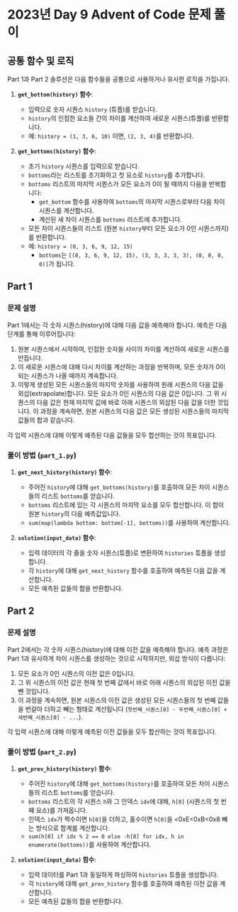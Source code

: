 # 2023년 Day 9 Advent of Code 문제 풀이

## 공통 함수 및 로직

Part 1과 Part 2 솔루션은 다음 함수들을 공통으로 사용하거나 유사한 로직을 가집니다.

1.  **`get_bottom(history)` 함수**:
    *   입력으로 숫자 시퀀스 `history` (튜플)를 받습니다.
    *   `history`의 인접한 요소들 간의 차이를 계산하여 새로운 시퀀스(튜플)를 반환합니다.
    *   예: `history = (1, 3, 6, 10)` 이면, `(2, 3, 4)`를 반환합니다.

2.  **`get_bottoms(history)` 함수**:
    *   초기 `history` 시퀀스를 입력으로 받습니다.
    *   `bottoms`라는 리스트를 초기화하고 첫 요소로 `history`를 추가합니다.
    *   `bottoms` 리스트의 마지막 시퀀스가 모든 요소가 0이 될 때까지 다음을 반복합니다:
        *   `get_bottom` 함수를 사용하여 `bottoms`의 마지막 시퀀스로부터 다음 차이 시퀀스를 계산합니다.
        *   계산된 새 차이 시퀀스를 `bottoms` 리스트에 추가합니다.
    *   모든 차이 시퀀스들의 리스트 (원본 `history`부터 모든 요소가 0인 시퀀스까지)를 반환합니다.
    *   예: `history = (0, 3, 6, 9, 12, 15)`
        *   `bottoms`는 `[(0, 3, 6, 9, 12, 15), (3, 3, 3, 3, 3), (0, 0, 0, 0)]`가 됩니다.

## Part 1

### 문제 설명

Part 1에서는 각 숫자 시퀀스(history)에 대해 다음 값을 예측해야 합니다. 예측은 다음 단계를 통해 이루어집니다:
1.  원본 시퀀스에서 시작하여, 인접한 숫자들 사이의 차이를 계산하여 새로운 시퀀스를 만듭니다.
2.  이 새로운 시퀀스에 대해 다시 차이를 계산하는 과정을 반복하며, 모든 숫자가 0이 되는 시퀀스가 나올 때까지 계속합니다.
3.  이렇게 생성된 모든 시퀀스들의 마지막 숫자를 사용하여 원래 시퀀스의 다음 값을 외삽(extrapolate)합니다. 모든 요소가 0인 시퀀스의 다음 값은 0입니다. 그 위 시퀀스의 다음 값은 현재 마지막 값에 바로 아래 시퀀스의 외삽된 다음 값을 더한 것입니다. 이 과정을 계속하면, 원본 시퀀스의 다음 값은 모든 생성된 시퀀스들의 마지막 값들의 합과 같습니다.

각 입력 시퀀스에 대해 이렇게 예측된 다음 값들을 모두 합산하는 것이 목표입니다.

### 풀이 방법 (`part_1.py`)

1.  **`get_next_history(history)` 함수**:
    *   주어진 `history`에 대해 `get_bottoms(history)`를 호출하여 모든 차이 시퀀스들의 리스트 `bottoms`를 얻습니다.
    *   `bottoms` 리스트에 있는 각 시퀀스의 마지막 요소를 모두 합산합니다. 이 합이 원본 `history`의 다음 예측값입니다.
    *   `sum(map(lambda bottom: bottom[-1], bottoms))`를 사용하여 계산합니다.

2.  **`solution(input_data)` 함수**:
    *   입력 데이터의 각 줄을 숫자 시퀀스(튜플)로 변환하여 `histories` 튜플을 생성합니다.
    *   각 `history`에 대해 `get_next_history` 함수를 호출하여 예측된 다음 값을 계산합니다.
    *   모든 예측된 값들의 합을 반환합니다.

## Part 2

### 문제 설명

Part 2에서는 각 숫자 시퀀스(history)에 대해 이전 값을 예측해야 합니다. 예측 과정은 Part 1과 유사하게 차이 시퀀스를 생성하는 것으로 시작하지만, 외삽 방식이 다릅니다:
1.  모든 요소가 0인 시퀀스의 이전 값은 0입니다.
2.  그 위 시퀀스의 이전 값은 현재 첫 번째 값에서 바로 아래 시퀀스의 외삽된 이전 값을 뺀 것입니다.
3.  이 과정을 계속하면, 원본 시퀀스의 이전 값은 생성된 모든 시퀀스들의 첫 번째 값들을 번갈아 더하고 빼는 형태로 계산됩니다 (`첫번째_시퀀스[0] - 두번째_시퀀스[0] + 세번째_시퀀스[0] - ...`).

각 입력 시퀀스에 대해 이렇게 예측된 이전 값들을 모두 합산하는 것이 목표입니다.

### 풀이 방법 (`part_2.py`)

1.  **`get_prev_history(history)` 함수**:
    *   주어진 `history`에 대해 `get_bottoms(history)`를 호출하여 모든 차이 시퀀스들의 리스트 `bottoms`를 얻습니다.
    *   `bottoms` 리스트의 각 시퀀스 `h`와 그 인덱스 `idx`에 대해, `h[0]` (시퀀스의 첫 번째 요소)를 가져옵니다.
    *   인덱스 `idx`가 짝수이면 `h[0]`을 더하고, 홀수이면 `h[0]`을 <0xE<0xB<0x8 빼는 방식으로 합계를 계산합니다.
    *   `sum(h[0] if idx % 2 == 0 else -h[0] for idx, h in enumerate(bottoms))`를 사용하여 계산합니다.

2.  **`solution(input_data)` 함수**:
    *   입력 데이터를 Part 1과 동일하게 파싱하여 `histories` 튜플을 생성합니다.
    *   각 `history`에 대해 `get_prev_history` 함수를 호출하여 예측된 이전 값을 계산합니다.
    *   모든 예측된 값들의 합을 반환합니다.